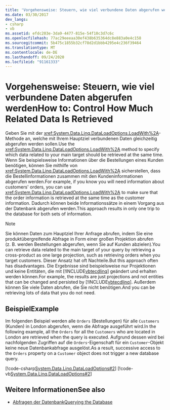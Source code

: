 ```yaml
---
title: 'Vorgehensweise: Steuern, wie viel verbundene Daten abgerufen werden'
ms.date: 03/30/2017
dev_langs:
- csharp
- vb
ms.assetid: efdc203e-3da9-4477-815e-54f10c3d7c6c
ms.openlocfilehash: 77ac29eeeaa30ef438b635364dc8e883a0e4c158
ms.sourcegitcommit: 5b475c1855b32cf78d2d1bbb4295e4c236f39464
ms.translationtype: MT
ms.contentlocale: de-DE
ms.lasthandoff: 09/24/2020
ms.locfileid: "91161333"
---
```

# <a name="how-to-control-how-much-related-data-is-retrieved"></a><span data-ttu-id="aa32c-102">Vorgehensweise: Steuern, wie viel verbundene Daten abgerufen werden</span><span class="sxs-lookup"><span data-stu-id="aa32c-102">How to: Control How Much Related Data Is Retrieved</span></span>

<span data-ttu-id="aa32c-103">Geben Sie mit der <xref:System.Data.Linq.DataLoadOptions.LoadWith%2A>-Methode an, welche mit Ihrem Hauptziel verbundenen Daten gleichzeitig abgerufen werden sollen.</span><span class="sxs-lookup"><span data-stu-id="aa32c-103">Use the <xref:System.Data.Linq.DataLoadOptions.LoadWith%2A> method to specify which data related to your main target should be retrieved at the same time.</span></span> <span data-ttu-id="aa32c-104">Wenn Sie beispielsweise Informationen über die Bestellungen eines Kunden benötigen, können Sie mithilfe von <xref:System.Data.Linq.DataLoadOptions.LoadWith%2A> sicherstellen, dass die Bestellinformationen zusammen mit den Kundeninformationen abgerufen werden.</span><span class="sxs-lookup"><span data-stu-id="aa32c-104">For example, if you know you will need information about customers' orders, you can use <xref:System.Data.Linq.DataLoadOptions.LoadWith%2A> to make sure that the order information is retrieved at the same time as the customer information.</span></span> <span data-ttu-id="aa32c-105">Dadurch können beide Informationssätze in einem Vorgang aus der Datenbank abgerufen werden.</span><span class="sxs-lookup"><span data-stu-id="aa32c-105">This approach results in only one trip to the database for both sets of information.</span></span>  
  
> [!NOTE]
> <span data-ttu-id="aa32c-106">Sie können Daten zum Hauptziel Ihrer Anfrage abrufen, indem Sie eine produktübergreifende Abfrage in Form einer großen Projektion abrufen (z. B. werden Bestellungen abgerufen, wenn Sie auf Kunden abzielen).</span><span class="sxs-lookup"><span data-stu-id="aa32c-106">You can retrieve data related to the main target of your query by retrieving a cross-product as one large projection, such as retrieving orders when you target customers.</span></span> <span data-ttu-id="aa32c-107">Dieser Ansatz hat oft Nachteile.</span><span class="sxs-lookup"><span data-stu-id="aa32c-107">But this approach often has disadvantages.</span></span> <span data-ttu-id="aa32c-108">Die Ergebnisse sind beispielsweise nur Projektionen und keine Entitäten, die mit [!INCLUDE[vbtecdlinq](../../../../../../includes/vbtecdlinq-md.md)] geändert und erhalten werden können.</span><span class="sxs-lookup"><span data-stu-id="aa32c-108">For example, the results are just projections and not entities that can be changed and persisted by [!INCLUDE[vbtecdlinq](../../../../../../includes/vbtecdlinq-md.md)].</span></span> <span data-ttu-id="aa32c-109">Außerdem können Sie viele Daten abrufen, die Sie nicht benötigen.</span><span class="sxs-lookup"><span data-stu-id="aa32c-109">And you can be retrieving lots of data that you do not need.</span></span>  
  
## <a name="example"></a><span data-ttu-id="aa32c-110">Beispiel</span><span class="sxs-lookup"><span data-stu-id="aa32c-110">Example</span></span>  

 <span data-ttu-id="aa32c-111">Im folgenden Beispiel werden alle `Orders` (Bestellungen) für alle `Customers` (Kunden) in London abgerufen, wenn die Abfrage ausgeführt wird.</span><span class="sxs-lookup"><span data-stu-id="aa32c-111">In the following example, all the `Orders` for all the `Customers` who are located in London are retrieved when the query is executed.</span></span> <span data-ttu-id="aa32c-112">Aufgrund dessen wird bei nachfolgenden Zugriffen auf die `Orders`-Eigenschaft für ein `Customer`-Objekt keine neue Datenbankabfrage ausgelöst.</span><span class="sxs-lookup"><span data-stu-id="aa32c-112">As a result, successive access to the `Orders` property on a `Customer` object does not trigger a new database query.</span></span>  
  
 [!code-csharp[System.Data.Linq.DataLoadOptions#2](../../../../../../samples/snippets/csharp/VS_Snippets_Data/system.data.linq.dataloadoptions/cs/program.cs#2)]
 [!code-vb[System.Data.Linq.DataLoadOptions#2](../../../../../../samples/snippets/visualbasic/VS_Snippets_Data/system.data.linq.dataloadoptions/vb/module1.vb#2)]  
  
## <a name="see-also"></a><span data-ttu-id="aa32c-113">Weitere Informationen</span><span class="sxs-lookup"><span data-stu-id="aa32c-113">See also</span></span>

- [<span data-ttu-id="aa32c-114">Abfragen der Datenbank</span><span class="sxs-lookup"><span data-stu-id="aa32c-114">Querying the Database</span></span>](querying-the-database.md)
